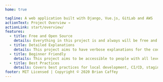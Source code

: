 ```yaml
---
home: true

tagline: A web application built with Django, Vue.js, GitLab and AWS
actionText: Project Overview →
actionLink: start/overview/
features:
  - title: Free and Open Source
    details: Everything in this project is and always will be free and open source. There is no premium content, paywall or credit card required.
  - title: Detailed Explanations
    details: This project aims to have verbose explanations for the code, design decisions and best practices.
  - title: Beginner Friendly
    details: This project aims to be accessible to people with all levels of skill.
  - title: Best Practices
    details: Covers best practices for local development, CI/CD, staging and production environments
footer: MIT Licensed | Copyright © 2020 Brian Caffey
---
```

